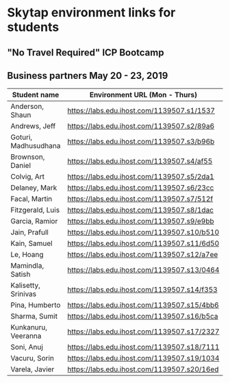 # Skytap environment links for students 

## "No Travel Required" ICP Bootcamp

## Business partners May 20 - 23, 2019


| Student name | Environment URL (Mon - Thurs) | Environment URL (Fri - Wed (May 29) | 
| --- | --- | --- |
| Anderson, Shaun| https://labs.edu.ihost.com/1139507.s1/1537 | https://labs.edu.ihost.com/1140116.s1/809c |
| Andrews, Jeff| https://labs.edu.ihost.com/1139507.s2/89a6 | https://labs.edu.ihost.com/1140116.s2/8280 | 
| Goturi, Madhusudhana| https://labs.edu.ihost.com/1139507.s3/b96b | https://labs.edu.ihost.com/1140116.s3/5237 |
| Brownson, Daniel| https://labs.edu.ihost.com/1139507.s4/af55 | https://labs.edu.ihost.com/1140116.s4/1ddf | 
| Colvig, Art| https://labs.edu.ihost.com/1139507.s5/2da1 | https://labs.edu.ihost.com/1140116.s5/16f9 |
| Delaney, Mark| https://labs.edu.ihost.com/1139507.s6/23cc | https://labs.edu.ihost.com/1140116.s6/c9d7 |
| Facal, Martin| https://labs.edu.ihost.com/1139507.s7/512f | https://labs.edu.ihost.com/1140116.s7/0742 | 
| Fitzgerald, Luis| https://labs.edu.ihost.com/1139507.s8/1dac | https://labs.edu.ihost.com/1140116.s8/52b0 |
| Garcia, Ramior| https://labs.edu.ihost.com/1139507.s9/e9bb | https://labs.edu.ihost.com/1140116.s9/4aa3 |
| Jain, Prafull| https://labs.edu.ihost.com/1139507.s10/b510 | https://labs.edu.ihost.com/1140116.s10/e38e |
| Kain, Samuel| https://labs.edu.ihost.com/1139507.s11/6d50 | https://labs.edu.ihost.com/1140116.s11/1d4d |
| Le, Hoang| https://labs.edu.ihost.com/1139507.s12/a7ee | https://labs.edu.ihost.com/1140116.s12/95fb |
| Mamindla, Satish| https://labs.edu.ihost.com/1139507.s13/0464 | https://labs.edu.ihost.com/1140116.s13/5d11 | 
| Kalisetty, Srinivas| https://labs.edu.ihost.com/1139507.s14/f353 | https://labs.edu.ihost.com/1140116.s14/2243 |
| Pina, Humberto| https://labs.edu.ihost.com/1139507.s15/4bb6 | https://labs.edu.ihost.com/1140116.s15/fac9 | 
| Sharma, Sumit| https://labs.edu.ihost.com/1139507.s16/b5ca | https://labs.edu.ihost.com/1140116.s16/e9ea |
| Kunkanuru, Veeranna| https://labs.edu.ihost.com/1139507.s17/2327 | https://labs.edu.ihost.com/1140116.s17/2e05 |
| Soni, Anuj| https://labs.edu.ihost.com/1139507.s18/7111 | https://labs.edu.ihost.com/1140116.s18/cd03 |
| Vacuru, Sorin| https://labs.edu.ihost.com/1139507.s19/1034 | https://labs.edu.ihost.com/1140116.s19/67e1 |
| Varela, Javier | https://labs.edu.ihost.com/1139507.s20/16ed | https://labs.edu.ihost.com/1140116.s20/069c |


